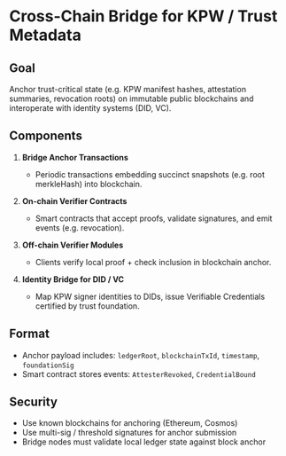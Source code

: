 # Cross-Chain Bridge for KPW / Trust Metadata

## Goal

Anchor trust-critical state (e.g. KPW manifest hashes, attestation summaries, revocation roots) on immutable public blockchains and interoperate with identity systems (DID, VC).

## Components

1.  **Bridge Anchor Transactions**
    - Periodic transactions embedding succinct snapshots (e.g. root merkleHash) into blockchain.

2.  **On-chain Verifier Contracts**
    - Smart contracts that accept proofs, validate signatures, and emit events (e.g. revocation).

3.  **Off-chain Verifier Modules**
    - Clients verify local proof + check inclusion in blockchain anchor.

4.  **Identity Bridge for DID / VC**
    - Map KPW signer identities to DIDs, issue Verifiable Credentials certified by trust foundation.

## Format

- Anchor payload includes: `ledgerRoot`, `blockchainTxId`, `timestamp`, `foundationSig`
- Smart contract stores events: `AttesterRevoked`, `CredentialBound`

## Security

- Use known blockchains for anchoring (Ethereum, Cosmos)
- Use multi-sig / threshold signatures for anchor submission
- Bridge nodes must validate local ledger state against block anchor
